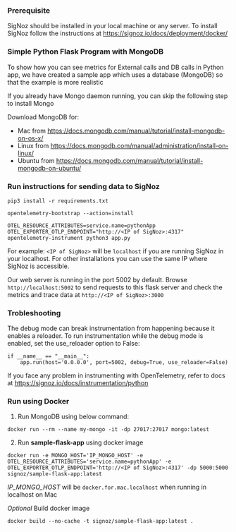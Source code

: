 ### Prerequisite
SigNoz should be installed in your local machine or any server. To install SigNoz follow the instructions at https://signoz.io/docs/deployment/docker/


### Simple Python Flask Program with MongoDB

To show how you can see metrics for External calls and DB calls in Python app, we have created a sample app which uses a database (MongoDB) so that the example is more realistic

If you already have Mongo daemon running, you can skip the following step to install Mongo

Download MongoDB for:
- Mac from https://docs.mongodb.com/manual/tutorial/install-mongodb-on-os-x/
- Linux from https://docs.mongodb.com/manual/administration/install-on-linux/
- Ubuntu from https://docs.mongodb.com/manual/tutorial/install-mongodb-on-ubuntu/


### Run instructions for sending data to SigNoz
```
pip3 install -r requirements.txt
```

```
opentelemetry-bootstrap --action=install
```

```
OTEL_RESOURCE_ATTRIBUTES=service.name=pythonApp OTEL_EXPORTER_OTLP_ENDPOINT="http://<IP of SigNoz>:4317" opentelemetry-instrument python3 app.py
```

For example:
`<IP of SigNoz>` will be `localhost` if you are running SigNoz in your localhost. For other installations you can use the same IP where SigNoz is accessible.

Our web server is running in the port 5002 by default. Browse `http://localhost:5002` to send requests to this flask server and check the metrics and trace data at `http://<IP of SigNoz>:3000`

### Trobleshooting

The debug mode can break instrumentation from happening because it enables a reloader. To run instrumentation while the debug mode is enabled, set the use_reloader option to False:
```
if __name__ == "__main__":
    app.run(host='0.0.0.0', port=5002, debug=True, use_reloader=False)
```
If you face any problem in instrumenting with OpenTelemetry, refer to docs at 
https://signoz.io/docs/instrumentation/python



### Run using Docker
1. Run MongoDB using below command:

```
docker run --rm --name my-mongo -it -dp 27017:27017 mongo:latest
```

2. Run **sample-flask-app** using docker image

```
docker run -e MONGO_HOST='IP_MONGO_HOST' -e OTEL_RESOURCE_ATTRIBUTES='service.name=pythonApp' -e OTEL_EXPORTER_OTLP_ENDPOINT='http://<IP of SigNoz>:4317' -dp 5000:5000 signoz/sample-flask-app:latest 
```
*IP_MONGO_HOST* will be `docker.for.mac.localhost` when running in localhost on Mac


*Optional*
Build docker image
```
docker build --no-cache -t signoz/sample-flask-app:latest .
```
